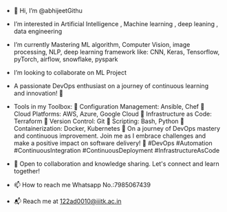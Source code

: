 - 👋 Hi, I’m @abhijeetGithu
-  I’m interested in Artificial Intelligence , Machine learning , deep leaning , data engineering
-  I’m currently Mastering ML algorithm, Computer Vision, image processing, NLP, deep learning framework like: CNN, Keras, Tensorflow, pyTorch, airflow, snowflake, pyspark
-  I’m looking to collaborate on ML Project
-  A passionate DevOps enthusiast on a journey of continuous learning and innovation! 🚀
-  Tools in my Toolbox:
🔹 Configuration Management: Ansible, Chef
🔹 Cloud Platforms: AWS, Azure, Google Cloud
🔹 Infrastructure as Code: Terraform
🔹 Version Control: Git
🔹 Scripting: Bash, Python
🔹 Containerization: Docker, Kubernetes
🌱 On a journey of DevOps mastery and continuous improvement. Join me as I embrace challenges and make a positive impact on software delivery! 🌟 #DevOps #Automation #ContinuousIntegration #ContinuousDeployment #InfrastructureAsCode

- 🤝 Open to collaboration and knowledge sharing. Let's connect and learn together!
- 📫 How to reach me Whatsapp No.:7985067439
- 📬 Reach me at 122ad0010@iiitk.ac.in

<!---
abhijeetGithu/abhijeetGithu is a ✨ special ✨ repository because its `README.md` (this file) appears on your GitHub profile.
You can click the Preview link to take a look at your changes.
--->
